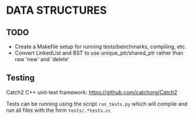 # DATA STRUCTURES

## TODO

- Create a Makefile setup for running tests/benchmarks, compiling, etc.
- Convert LinkedList and BST to use unique_ptr/shared_ptr rather than raw 'new' and 'delete'

## Testing

Catch2 C++ unit-test framework: https://github.com/catchorg/Catch2

Tests can be running using the script `run_tests.py` which will compile 
and run all files with the form `tests/.*tests.cc`
